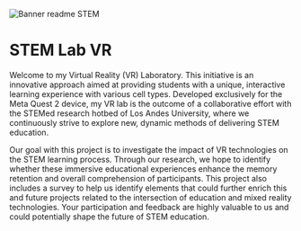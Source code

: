 ![Banner readme STEM](https://github.com/julian27m/BiologyLabVR/assets/69479452/cd8e9360-f287-44fe-8fc1-49f356caacf4)


# STEM Lab VR

Welcome to my Virtual Reality (VR) Laboratory. This initiative is an innovative approach aimed at providing students with a unique, interactive learning experience with various cell types. Developed exclusively for the Meta Quest 2 device, my VR lab is the outcome of a collaborative effort with the STEMed research hotbed of Los Andes University, where we continuously strive to explore new, dynamic methods of delivering STEM education.

Our goal with this project is to investigate the impact of VR technologies on the STEM learning process. Through our research, we hope to identify whether these immersive educational experiences enhance the memory retention and overall comprehension of participants. This project also includes a survey to help us identify elements that could further enrich this and future projects related to the intersection of education and mixed reality technologies. Your participation and feedback are highly valuable to us and could potentially shape the future of STEM education.
